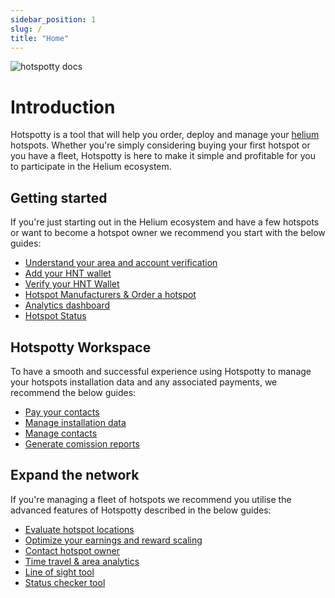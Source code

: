 ```yaml
---
sidebar_position: 1
slug: /
title: "Home"
---
```


![hotspotty docs](/img/hotspotty_docs.png)

# Introduction

Hotspotty is a tool that will help you order, deploy and manage your [helium](https://www.helium.com/) hotspots. Whether you're simply considering buying your first hotspot or you have a fleet, Hotspotty is here to make it simple and profitable for you to participate in the Helium ecosystem.

## Getting started

If you're just starting out in the Helium ecosystem and have a few hotspots or want to become a hotspot owner we recommend you start with the below guides:

- [Understand your area and account verification](./getting-started/understand-your-area-and-account-verification.md)
- [Add your HNT wallet](./getting-started/add-your-HNT-wallet.md)
- [Verify your HNT Wallet](./getting-started/verify-your-HNT-wallet.md)
- [Hotspot Manufacturers & Order a hotspot](./getting-started/order-a-hotspot.md)
- [Analytics dashboard](./getting-started/analytics-dashboard.md)
- [Hotspot Status](./getting-started/hotspot-status.md)


## Hotspotty Workspace

To have a smooth and successful experience using Hotspotty to manage your hotspots installation data and any associated payments, we recommend the below guides:

- [Pay your contacts](./hotspotty-workspace/pay-your-contacts)
- [Manage installation data](./hotspotty-workspace/manage-installation-data)  
- [Manage contacts](./hotspotty-workspace/manage-contacts)  
- [Generate comission reports](./hotspotty-workspace/generate-commission-reports)

## Expand the network

If you're managing a fleet of hotspots we recommend you utilise the advanced features of Hotspotty described in the below guides:

- [Evaluate hotspot locations](./expand-the-network/evaluate-hotspot-locations.md)
- [Optimize your earnings and reward scaling](./expand-the-network/optimize-your-earnings-and-reward-scaling.md)
- [Contact hotspot owner](./expand-the-network/contact-hotspot-owner.md)
- [Time travel & area analytics](./expand-the-network/time-travel.md)
- [Line of sight tool](./expand-the-network/line-of-sight.md)
- [Status checker tool](./expand-the-network/status-checker.md)


